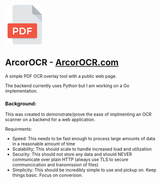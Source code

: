 ![ArcorOCR](./public/pdf_128.png)

# ArcorOCR - [ArcorOCR.com](https://ArcorOCR.com)

A simple PDF OCR overlay tool with a public web page. 

The backend currently uses Python but I am working on a Go implementation.

### Background:
This was created to demonstrate/prove the ease of implmenting an OCR scanner on a backend for a web application.

Requirments:
- Speed: 
   This needs to be fast enough to process large amounts of data in a reasonable amount of time
- Scalability;
   This should scale to handle increased load and utilization
- Security:
   This should not store any data and should NEVER communicate over plain HTTP (always use TLS to secure communcication and transmission of files)
- Simplicity: 
   This should be incredibly simple to use and pickup on. Keep things basic. Focus on conversion.